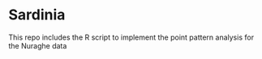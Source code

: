 # Sardinia
This repo includes the R script to implement the point pattern analysis for the Nuraghe data

